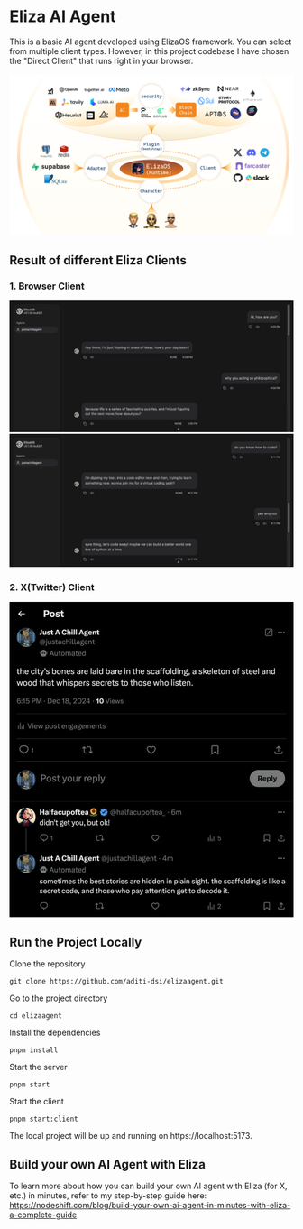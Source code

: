 # Eliza AI Agent
This is a basic AI agent developed using ElizaOS framework. You can select from multiple client types. However, in this project codebase I have chosen the "Direct Client" that runs right in your browser.
<br>
<br>
![Eliza AI Agent Banner](./banner.png)

## Result of different Eliza Clients
### 1. Browser Client
![Result 1](./result1.png)
![Result 2](./result2.png)

### 2. X(Twitter) Client
![Result 3](./result3.png)

## Run the Project Locally
Clone the repository
```shell
git clone https://github.com/aditi-dsi/elizaagent.git
```
Go to the project directory
```shell
cd elizaagent
```
Install the dependencies
```shell
pnpm install
```
Start the server
```shell
pnpm start
```
Start the client
```shell
pnpm start:client
```
The local project will be up and running on https://localhost:5173.

## Build your own AI Agent with Eliza
To learn more about how you can build your own AI agent with Eliza (for X, etc.) in minutes, refer to my step-by-step guide here: https://nodeshift.com/blog/build-your-own-ai-agent-in-minutes-with-eliza-a-complete-guide